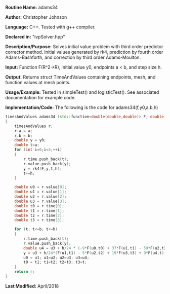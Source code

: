 **Routine Name:** adams34

**Author:** Christopher Johnson

**Language:** C++. Tested with g++ compiler.

**Declared in:** "ivpSolver.hpp"

**Description/Purpose:** Solves initial value problem with third order predictor corrector method. Initial values generated by rk4, prediction by fourth order Adams-Bashforth, and correction by third order Adams-Moulton.

**Input:**
Function F(R^2->R), initial value y0, endpoints a < b, and step size h.

**Output:**
Returns struct TimeAndValues containing endpoints, mesh, and function values at mesh points.

**Usage/Example:**
Tested in simpleTest() and logisticTest(). See associated documentation for example code.


**Implementation/Code:** The following is the code for adams34(f,y0,a,b,h)
```c++
timesAndValues adams34 (std::function<double(double,double)> F, double y0, double a, double b, double h)
{
	timesAndValues r;
	r.a = a;
	r.b = b;
	double y = y0;
	double t=a;
	for (int i=0;i<4;++i)
	{
		r.time.push_back(t);
		r.value.push_back(y);
		y = rk4(F,y,t,h);
		t+=h;
	}

	double u0 = r.value[0];
	double u1 = r.value[1];
	double u2 = r.value[2];
	double u3 = r.value[3];
	double t0 = r.time[0];
	double t1 = r.time[1];
	double t2 = r.time[2];
	double t3 = r.time[3];

	for (t; t<=b; t+=h)
	{
		r.time.push_back(t);
		r.value.push_back(y);
		double u4 = u3 + h/24 * (-9*F(u0,t0) + 37*F(u1,t1) - 59*F(u2,t2) + 55*F(u3,t3));
		y = u3 + h/24*(F(u1,t1) - 5*F(u2,t2) + 19*F(u3,t3) + 9*F(u4,t));
		u0 = u1; u1=u2; u2=u3; u3=u4;
		t0 = t1; t1=t2; t2=t3; t3=t;
	}
	return r;
}
```
**Last Modified:** April/2018
